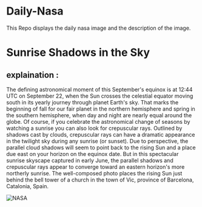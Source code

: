 # Daily-Nasa

This Repo displays the daily nasa image and the description of the image.

<!--NASA-->
# Sunrise Shadows in the Sky
## explaination :

The defining astronomical moment of this September's equinox is at 12:44 UTC on September 22, when the Sun crosses the celestial equator moving south in its yearly journey through planet Earth's sky. That marks the beginning of fall for our fair planet in the northern hemisphere and spring in the southern hemisphere, when day and night are nearly equal around the globe.  Of course, if you celebrate the astronomical change of seasons by watching a sunrise you can also look for crepuscular rays. Outlined by shadows cast by clouds, crepuscular rays can have a dramatic appearance in the twilight sky during any sunrise (or sunset). Due to perspective, the parallel cloud shadows will seem to point back to the rising Sun and a place due east on your horizon on the equinox date. But in this spectacular sunrise skyscape captured in early June, the parallel shadows and crepuscular rays appear to converge toward an eastern horizon's more northerly sunrise.  The well-composed photo places the rising Sun just behind the bell tower of a church in the town of Vic, province of Barcelona, Catalonia, Spain.

![NASA](https://apod.nasa.gov/apod/image/2409/RayosCrepusculares_1024.jpg)
<!--/NASA-->